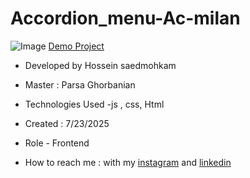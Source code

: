 # Accordion_menu-Ac-milan
![Image]()
[Demo Project](https://hosseinsaedmohkam.github.io/Accordion_menu-Ac-milan/)

- Developed by Hossein saedmohkam

- Master : Parsa Ghorbanian 

- Technologies Used -js , css, Html 

- Created : 7/23/2025

- Role - Frontend

- How to reach me : with my [instagram](https://www.instagram.com/Hossein_saedmohkam.dev) and [linkedin](https://www.linkedin.com/in/Hossein-saedmohkam)
